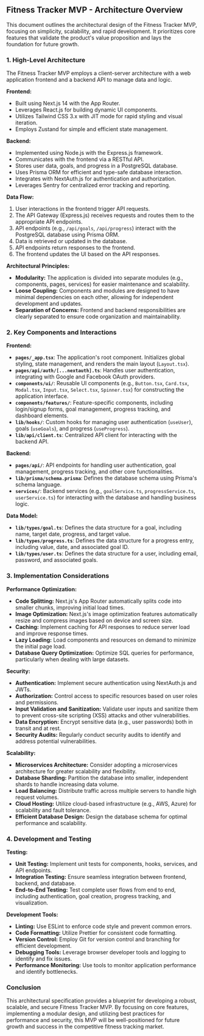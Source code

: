 ## Fitness Tracker MVP - Architecture Overview

This document outlines the architectural design of the Fitness Tracker MVP, focusing on simplicity, scalability, and rapid development. It prioritizes core features that validate the product's value proposition and lays the foundation for future growth.

### 1. High-Level Architecture

The Fitness Tracker MVP employs a client-server architecture with a web application frontend and a backend API to manage data and logic.

**Frontend:**

- Built using Next.js 14 with the App Router.
- Leverages React.js for building dynamic UI components.
- Utilizes Tailwind CSS 3.x with JIT mode for rapid styling and visual iteration.
- Employs Zustand for simple and efficient state management.

**Backend:**

- Implemented using Node.js with the Express.js framework.
- Communicates with the frontend via a RESTful API.
- Stores user data, goals, and progress in a PostgreSQL database.
- Uses Prisma ORM for efficient and type-safe database interaction.
- Integrates with NextAuth.js for authentication and authorization.
- Leverages Sentry for centralized error tracking and reporting.

**Data Flow:**

1. User interactions in the frontend trigger API requests.
2. The API Gateway (Express.js) receives requests and routes them to the appropriate API endpoints.
3. API endpoints (e.g., `/api/goals`, `/api/progress`) interact with the PostgreSQL database using Prisma ORM.
4. Data is retrieved or updated in the database.
5. API endpoints return responses to the frontend.
6. The frontend updates the UI based on the API responses.

**Architectural Principles:**

- **Modularity:** The application is divided into separate modules (e.g., components, pages, services) for easier maintenance and scalability.
- **Loose Coupling:** Components and modules are designed to have minimal dependencies on each other, allowing for independent development and updates.
- **Separation of Concerns:** Frontend and backend responsibilities are clearly separated to ensure code organization and maintainability.

### 2. Key Components and Interactions

**Frontend:**

- **`pages/_app.tsx`**: The application's root component. Initializes global styling, state management, and renders the main layout (`Layout.tsx`).
- **`pages/api/auth/[...nextauth].ts`**: Handles user authentication, integrating with Google and Facebook OAuth providers.
- **`components/ui/`**: Reusable UI components (e.g., `Button.tsx`, `Card.tsx`, `Modal.tsx`, `Input.tsx`, `Select.tsx`, `Spinner.tsx`) for constructing the application interface.
- **`components/features/`**: Feature-specific components, including login/signup forms, goal management, progress tracking, and dashboard elements.
- **`lib/hooks/`**: Custom hooks for managing user authentication (`useUser`), goals (`useGoals`), and progress (`useProgress`).
- **`lib/api/client.ts`**: Centralized API client for interacting with the backend API.

**Backend:**

- **`pages/api/`**: API endpoints for handling user authentication, goal management, progress tracking, and other core functionalities.
- **`lib/prisma/schema.prisma`**: Defines the database schema using Prisma's schema language.
- **`services/`**: Backend services (e.g., `goalService.ts`, `progressService.ts`, `userService.ts`) for interacting with the database and handling business logic.

**Data Model:**

- **`lib/types/goal.ts`**: Defines the data structure for a goal, including name, target date, progress, and target value.
- **`lib/types/progress.ts`**: Defines the data structure for a progress entry, including value, date, and associated goal ID.
- **`lib/types/user.ts`**: Defines the data structure for a user, including email, password, and associated goals.

### 3. Implementation Considerations

**Performance Optimization:**

- **Code Splitting:** Next.js's App Router automatically splits code into smaller chunks, improving initial load times.
- **Image Optimization:** Next.js's image optimization features automatically resize and compress images based on device and screen size.
- **Caching:** Implement caching for API responses to reduce server load and improve response times.
- **Lazy Loading:** Load components and resources on demand to minimize the initial page load.
- **Database Query Optimization:** Optimize SQL queries for performance, particularly when dealing with large datasets.

**Security:**

- **Authentication:** Implement secure authentication using NextAuth.js and JWTs.
- **Authorization:** Control access to specific resources based on user roles and permissions.
- **Input Validation and Sanitization:** Validate user inputs and sanitize them to prevent cross-site scripting (XSS) attacks and other vulnerabilities.
- **Data Encryption:** Encrypt sensitive data (e.g., user passwords) both in transit and at rest.
- **Security Audits:** Regularly conduct security audits to identify and address potential vulnerabilities.

**Scalability:**

- **Microservices Architecture:** Consider adopting a microservices architecture for greater scalability and flexibility.
- **Database Sharding:** Partition the database into smaller, independent shards to handle increasing data volume.
- **Load Balancing:** Distribute traffic across multiple servers to handle high request volumes.
- **Cloud Hosting:** Utilize cloud-based infrastructure (e.g., AWS, Azure) for scalability and fault tolerance.
- **Efficient Database Design:** Design the database schema for optimal performance and scalability.

### 4. Development and Testing

**Testing:**

- **Unit Testing:** Implement unit tests for components, hooks, services, and API endpoints.
- **Integration Testing:** Ensure seamless integration between frontend, backend, and database.
- **End-to-End Testing:** Test complete user flows from end to end, including authentication, goal creation, progress tracking, and visualization.

**Development Tools:**

- **Linting:** Use ESLint to enforce code style and prevent common errors.
- **Code Formatting:** Utilize Prettier for consistent code formatting.
- **Version Control:** Employ Git for version control and branching for efficient development.
- **Debugging Tools:** Leverage browser developer tools and logging to identify and fix issues.
- **Performance Monitoring:** Use tools to monitor application performance and identify bottlenecks.

### Conclusion

This architectural specification provides a blueprint for developing a robust, scalable, and secure Fitness Tracker MVP. By focusing on core features, implementing a modular design, and utilizing best practices for performance and security, this MVP will be well-positioned for future growth and success in the competitive fitness tracking market.